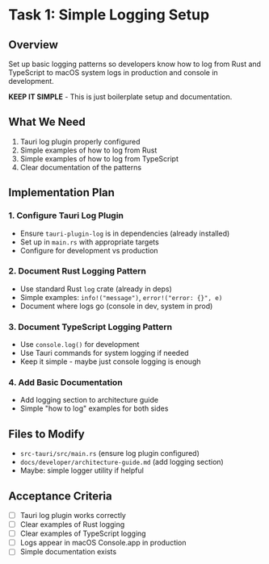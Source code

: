 # Task 1: Simple Logging Setup

## Overview

Set up basic logging patterns so developers know how to log from Rust and TypeScript to macOS system logs in production and console in development.

**KEEP IT SIMPLE** - This is just boilerplate setup and documentation.

## What We Need

1. Tauri log plugin properly configured
2. Simple examples of how to log from Rust
3. Simple examples of how to log from TypeScript
4. Clear documentation of the patterns

## Implementation Plan

### 1. Configure Tauri Log Plugin

- Ensure `tauri-plugin-log` is in dependencies (already installed)
- Set up in `main.rs` with appropriate targets
- Configure for development vs production

### 2. Document Rust Logging Pattern

- Use standard Rust `log` crate (already in deps)
- Simple examples: `info!("message")`, `error!("error: {}", e)`
- Document where logs go (console in dev, system in prod)

### 3. Document TypeScript Logging Pattern

- Use `console.log()` for development
- Use Tauri commands for system logging if needed
- Keep it simple - maybe just console logging is enough

### 4. Add Basic Documentation

- Add logging section to architecture guide
- Simple "how to log" examples for both sides

## Files to Modify

- `src-tauri/src/main.rs` (ensure log plugin configured)
- `docs/developer/architecture-guide.md` (add logging section)
- Maybe: simple logger utility if helpful

## Acceptance Criteria

- [ ] Tauri log plugin works correctly
- [ ] Clear examples of Rust logging
- [ ] Clear examples of TypeScript logging
- [ ] Logs appear in macOS Console.app in production
- [ ] Simple documentation exists
